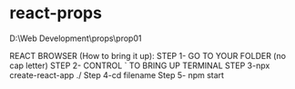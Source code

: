 # react-props

D:\Web Development\props\prop01


REACT BROWSER (How to bring it up):
STEP 1- GO TO YOUR FOLDER  (no cap letter)
STEP 2- CONTROL ` TO BRING UP TERMINAL
STEP 3-npx create-react-app ./
Step 4-cd filename
Step 5- npm start

